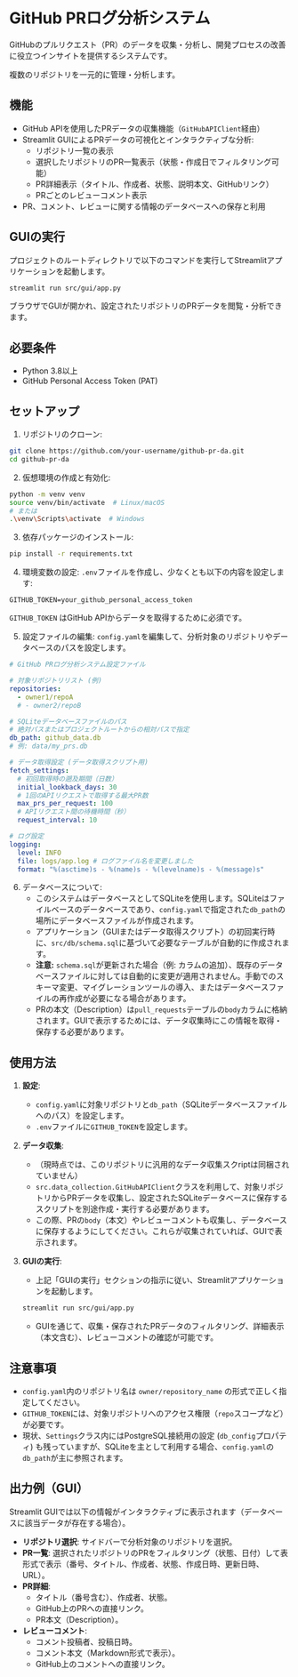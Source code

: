 # GitHub PRログ分析システム

GitHubのプルリクエスト（PR）のデータを収集・分析し、開発プロセスの改善に役立つインサイトを提供するシステムです。

複数のリポジトリを一元的に管理・分析します。

## 機能

- GitHub APIを使用したPRデータの収集機能（`GitHubAPIClient`経由）
- Streamlit GUIによるPRデータの可視化とインタラクティブな分析:
    - リポジトリ一覧の表示
    - 選択したリポジトリのPR一覧表示（状態・作成日でフィルタリング可能）
    - PR詳細表示（タイトル、作成者、状態、説明本文、GitHubリンク）
    - PRごとのレビューコメント表示
- PR、コメント、レビューに関する情報のデータベースへの保存と利用

## GUIの実行

プロジェクトのルートディレクトリで以下のコマンドを実行してStreamlitアプリケーションを起動します。

```bash
streamlit run src/gui/app.py
```

ブラウザでGUIが開かれ、設定されたリポジトリのPRデータを閲覧・分析できます。

## 必要条件

- Python 3.8以上
- GitHub Personal Access Token (PAT)

## セットアップ

1. リポジトリのクローン:
```bash
git clone https://github.com/your-username/github-pr-da.git
cd github-pr-da
```

2. 仮想環境の作成と有効化:
```bash
python -m venv venv
source venv/bin/activate  # Linux/macOS
# または
.\venv\Scripts\activate  # Windows
```

3. 依存パッケージのインストール:
```bash
pip install -r requirements.txt
```

4. 環境変数の設定:
`.env`ファイルを作成し、少なくとも以下の内容を設定します:
```
GITHUB_TOKEN=your_github_personal_access_token
```
`GITHUB_TOKEN` はGitHub APIからデータを取得するために必須です。

5. 設定ファイルの編集:
`config.yaml`を編集して、分析対象のリポジトリやデータベースのパスを設定します。
```yaml
# GitHub PRログ分析システム設定ファイル

# 対象リポジトリリスト (例)
repositories:
  - owner1/repoA
  # - owner2/repoB

# SQLiteデータベースファイルのパス
# 絶対パスまたはプロジェクトルートからの相対パスで指定
db_path: github_data.db
# 例: data/my_prs.db

# データ取得設定 (データ取得スクリプト用)
fetch_settings:
  # 初回取得時の遡及期間（日数）
  initial_lookback_days: 30
  # 1回のAPIリクエストで取得する最大PR数
  max_prs_per_request: 100
  # APIリクエスト間の待機時間（秒）
  request_interval: 10

# ログ設定
logging:
  level: INFO
  file: logs/app.log # ログファイル名を変更しました
  format: "%(asctime)s - %(name)s - %(levelname)s - %(message)s"
```

6. データベースについて:
    - このシステムはデータベースとしてSQLiteを使用します。SQLiteはファイルベースのデータベースであり、`config.yaml`で指定された`db_path`の場所にデータベースファイルが作成されます。
    - アプリケーション（GUIまたはデータ取得スクリプト）の初回実行時に、`src/db/schema.sql`に基づいて必要なテーブルが自動的に作成されます。
    - **注意:** `schema.sql`が更新された場合（例: カラムの追加）、既存のデータベースファイルに対しては自動的に変更が適用されません。手動でのスキーマ変更、マイグレーションツールの導入、またはデータベースファイルの再作成が必要になる場合があります。
    - PRの本文（Description）は`pull_requests`テーブルの`body`カラムに格納されます。GUIで表示するためには、データ収集時にこの情報を取得・保存する必要があります。

## 使用方法

1.  **設定**:
    *   `config.yaml`に対象リポジトリと`db_path`（SQLiteデータベースファイルへのパス）を設定します。
    *   `.env`ファイルに`GITHUB_TOKEN`を設定します。

2.  **データ収集**:
    *   （現時点では、このリポジトリに汎用的なデータ収集スクriptは同梱されていません）
    *   `src.data_collection.GitHubAPIClient`クラスを利用して、対象リポジトリからPRデータを収集し、設定されたSQLiteデータベースに保存するスクリプトを別途作成・実行する必要があります。
    *   この際、PRの`body`（本文）やレビューコメントも収集し、データベースに保存するようにしてください。これらが収集されていれば、GUIで表示されます。

3.  **GUIの実行**:
    *   上記「GUIの実行」セクションの指示に従い、Streamlitアプリケーションを起動します。
    ```bash
    streamlit run src/gui/app.py
    ```
    *   GUIを通じて、収集・保存されたPRデータのフィルタリング、詳細表示（本文含む）、レビューコメントの確認が可能です。

## 注意事項
- `config.yaml`内のリポジトリ名は `owner/repository_name` の形式で正しく指定してください。
- `GITHUB_TOKEN`には、対象リポジトリへのアクセス権限（`repo`スコープなど）が必要です。
- 現状、`Settings`クラス内にはPostgreSQL接続用の設定 (`db_config`プロパティ) も残っていますが、SQLiteを主として利用する場合、`config.yaml`の`db_path`が主に参照されます。

## 出力例（GUI）

Streamlit GUIでは以下の情報がインタラクティブに表示されます（データベースに該当データが存在する場合）。

-   **リポジトリ選択**: サイドバーで分析対象のリポジトリを選択。
-   **PR一覧**: 選択されたリポジトリのPRをフィルタリング（状態、日付）して表形式で表示（番号、タイトル、作成者、状態、作成日時、更新日時、URL）。
-   **PR詳細**:
    -   タイトル（番号含む）、作成者、状態。
    -   GitHub上のPRへの直接リンク。
    -   PR本文（Description）。
-   **レビューコメント**:
    -   コメント投稿者、投稿日時。
    -   コメント本文（Markdown形式で表示）。
    -   GitHub上のコメントへの直接リンク。
